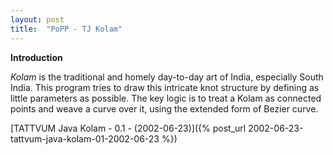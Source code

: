 ```yaml
---
layout: post
title:  "PoPP - TJ Kolam"
---
```


**Introduction**

*Kolam* is the traditional and homely day-to-day art of India, especially South India. This program tries to draw this intricate knot structure by defining as little parameters as possible. The key logic is to treat a Kolam as connected points and weave a curve over it, using the extended form of Bezier curve.

[TATTVUM Java Kolam - 0.1 - (2002-06-23)]({% post_url 2002-06-23-tattvum-java-kolam-01-2002-06-23 %})


